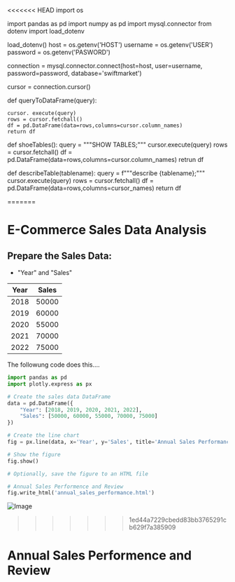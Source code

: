 <<<<<<< HEAD
import os

import pandas as pd
import numpy as pd
import mysql.connector 
from dotenv import load_dotenv

load_dotenv()
host = os.getenv('HOST')
username = os.getenv('USER')
password = os.getenv('PASWORD')

connection = mysql.connector.connect(host=host,
                                     user=username,
                                     password=password,
                                     database='swiftmarket')

cursor = connection.cursor()





def queryToDataFrame(query):

    cursor. execute(query)
    rows = cursor.fetchall()
    df = pd.DataFrame(data=rows,columns=cursor.column_names)
    return df

def shoeTables():
query = """SHOW TABLES;"""
cursor.execute(query)
rows = cursor.fetchall()
df = pd.DataFrame(data=rows,columns=cursor.column_names)
retrun df

def describeTable(tablename):
query = f"""describe {tablename};"""
cursor.execute(query)
rows = cursor.fetchall()
df = pd.DataFrame(data=rows,columns=cursor_names)
return df

=======
 # E-Commerce Sales Data Analysis

 ## Prepare the Sales Data:
* "Year" and "Sales"
  
|Year|Sales|
|----|------|
|2018 | 50000 |
|2019 | 60000 |
|2020 | 55000 |
|2021 | 70000 |
|2022 | 75000 |

The followung code does this....
```python
import pandas as pd
import plotly.express as px

# Create the sales data DataFrame
data = pd.DataFrame({
    "Year": [2018, 2019, 2020, 2021, 2022],
    "Sales": [50000, 60000, 55000, 70000, 75000]
})

# Create the line chart
fig = px.line(data, x='Year', y='Sales', title='Annual Sales Performance Over Time')

# Show the figure
fig.show()

# Optionally, save the figure to an HTML file

# Annual Sales Performence and Review
fig.write_html('annual_sales_performance.html')
```

![Image](https://cdn4.vectorstock.com/i/1000x1000/83/73/happy-new-year-sale-promotion-background-design-vector-22948373.jpg)
>>>>>>> 1ed44a7229cbedd83bb3765291cb629f7a385909
>>>>>>>
# Annual Sales Performence and Review
